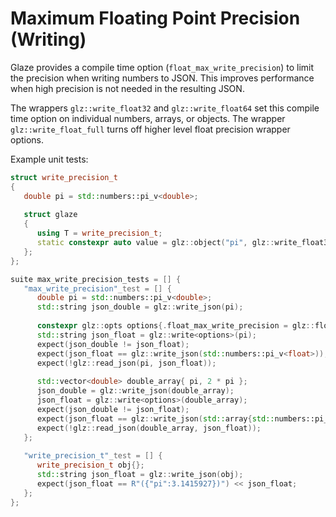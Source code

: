 # Maximum Floating Point Precision (Writing)

Glaze provides a compile time option (`float_max_write_precision`) to limit the precision when writing numbers to JSON. This improves performance when high precision is not needed in the resulting JSON.

The wrappers `glz::write_float32` and `glz::write_float64` set this compile time option on individual numbers, arrays, or objects. The wrapper `glz::write_float_full` turns off higher level float precision wrapper options.

Example unit tests:

```c++
struct write_precision_t
{
   double pi = std::numbers::pi_v<double>;
   
   struct glaze
   {
      using T = write_precision_t;
      static constexpr auto value = glz::object("pi", glz::write_float32<&T::pi>);
   };
};

suite max_write_precision_tests = [] {
   "max_write_precision"_test = [] {
      double pi = std::numbers::pi_v<double>;
      std::string json_double = glz::write_json(pi);
      
      constexpr glz::opts options{.float_max_write_precision = glz::float_precision::float32};
      std::string json_float = glz::write<options>(pi);
      expect(json_double != json_float);
      expect(json_float == glz::write_json(std::numbers::pi_v<float>));
      expect(!glz::read_json(pi, json_float));
      
      std::vector<double> double_array{ pi, 2 * pi };
      json_double = glz::write_json(double_array);
      json_float = glz::write<options>(double_array);
      expect(json_double != json_float);
      expect(json_float == glz::write_json(std::array{std::numbers::pi_v<float>, 2 * std::numbers::pi_v<float>}));
      expect(!glz::read_json(double_array, json_float));
   };
   
   "write_precision_t"_test = [] {
      write_precision_t obj{};
      std::string json_float = glz::write_json(obj);
      expect(json_float == R"({"pi":3.1415927})") << json_float;
   };
};
```

